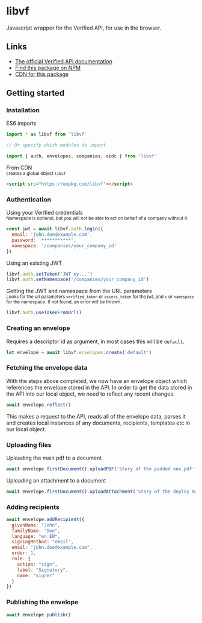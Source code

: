 # libvf

Javascript wrapper for the Verified API, for use in the browser.

## Links
* [The official Verified API documentation](https://docs.verified.eu)
* [Find this package on NPM](https://npmjs.com/package/libvf)
* [CDN for this package](https://unpkg.com/libvf)

## Getting started

### Installation
ES6 imports
```javascript
import * as libvf from 'libvf'

// Or specify which modules to import

import { auth, envelopes, companies, oidc } from 'libvf'
```

From CDN\
<small>creates a global object `libvf`</small>
```html
<script src="https://unpkg.com/libvf"></script>
```


### Authentication
Using your Verified credentials\
<small>Namespace is optional, but you will not be able to act on behalf of a company without it.</small>
```javascript
const jwt = await libvf.auth.login({
  email: 'john.doe@example.com',
  password: '***********',
  namespace: '/companies/your_company_id'
})
```

Using an existing JWT
```javascript
libvf.auth.setToken('JWT ey...')
libvf.auth.setNamespace('/companies/your_company_id')
```


Getting the JWT and namespace from the URL parameters\
<small>Looks for the url parameters `verified_token` or `access_token` for the jwt, and `c` or `namespace` for the namespace. If not found, an error will be thrown.</small>
```javascript
libvf.auth.useTokenFromUrl()
```

### Creating an envelope
Requires a descriptor id as argument, in most cases this will be `default`.
```javascript
let envelope = await libvf.envelopes.create('default')
```

### Fetching the envelope data
With the steps above completed, we now have an envelope object which references the envelope stored in the API. In order to get the data stored in the API into our local object, we need to reflect any recent changes.
```javascript
await envelope.reflect()
```
This makes a request to the API, reads all of the envelope data, parses it and creates local instances of any documents, recipients, templates etc in our local object.


### Uploading files
Uploading the main pdf to a document
```javascript
await envelope.firstDocument().uploadPDF('Story of the padded one.pdf', fileBinaryData)
```

Uploading an attachment to a document
```javascript
await envelope.firstDocument().uploadAttachment('Story of the deploy man.txt', fileBinary)
```

### Adding recipients
```javascript
await envelope.addRecipient({
  givenName: "John",
  familyName: "Doe",
  language: "en_EN",
  signingMethod: "email",
  email: "john.doe@example.com",
  order: 1,
  role: {
    action: "sign",
    label: "Signatory",
    name: "signer"
  }
})
```

### Publishing the envelope
```javascript
await envelope.publish()
```